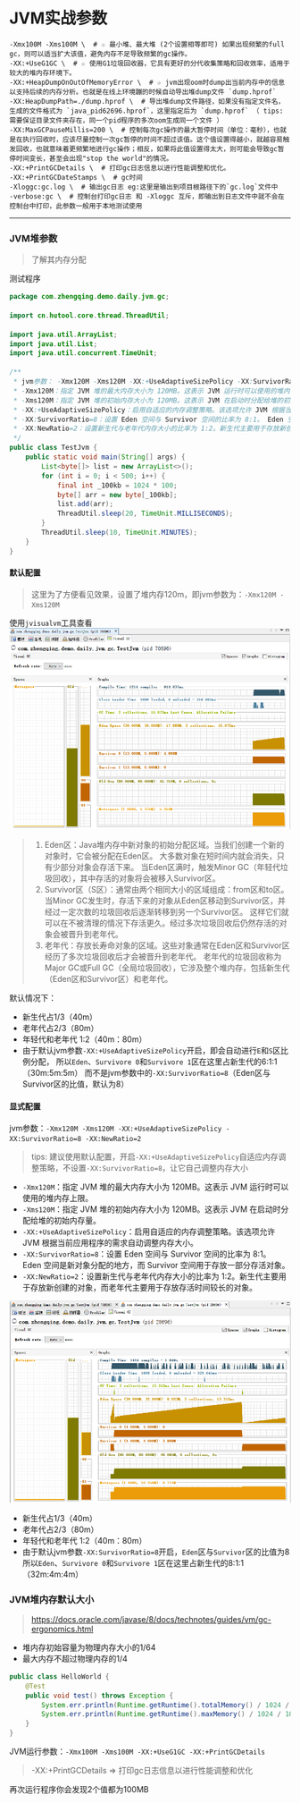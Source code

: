 # JVM实战参数

```shell
-Xmx100M -Xms100M \  # ☆ 最小堆、最大堆 (2个设置相等即可) 如果出现频繁的full gc，则可以适当扩大该值，避免内存不足导致频繁的gc操作。
-XX:+UseG1GC \  # ☆ 使用G1垃圾回收器，它具有更好的分代收集策略和回收效率，适用于较大的堆内存环境下。
-XX:+HeapDumpOnOutOfMemoryError \  # ☆ jvm出现oom时dump出当前内存中的信息以支持后续的内存分析。也就是在线上环境蹦的时候自动导出堆dump文件 `dump.hprof`
-XX:HeapDumpPath=./dump.hprof \  # 导出堆dump文件路径，如果没有指定文件名，生成的文件格式为 `java_pid62696.hprof`，这里指定后为 `dump.hprof` （ tips: 需要保证目录文件夹存在，同一个pid程序的多次oom生成同一个文件 ）
-XX:MaxGCPauseMillis=200 \  # 控制每次gc操作的最大暂停时间（单位：毫秒），也就是在执行回收时，应该尽量控制一次gc暂停的时间不超过该值。这个值设置得越小，就越容易触发回收，也就意味着更频繁地进行gc操作；相反，如果将此值设置得太大，则可能会导致gc暂停时间变长，甚至会出现"stop the world"的情况。
-XX:+PrintGCDetails \  # 打印gc日志信息以进行性能调整和优化。
-XX:+PrintGCDateStamps \  # gc时间
-Xloggc:gc.log \  # 输出gc日志 eg:这里是输出到项目根路径下的`gc.log`文件中
-verbose:gc \  # 控制台打印gc日志 和 -Xloggc 互斥，即输出到日志文件中就不会在控制台中打印，此参数一般用于本地测试使用
```

---

### JVM堆参数

> 了解其内存分配

测试程序

```java
package com.zhengqing.demo.daily.jvm.gc;

import cn.hutool.core.thread.ThreadUtil;

import java.util.ArrayList;
import java.util.List;
import java.util.concurrent.TimeUnit;

/**
 * jvm参数： -Xmx120M -Xms120M -XX:+UseAdaptiveSizePolicy -XX:SurvivorRatio=8 -XX:NewRatio=2
 * -Xmx120M：指定 JVM 堆的最大内存大小为 120MB。这表示 JVM 运行时可以使用的堆内存上限。
 * -Xms120M：指定 JVM 堆的初始内存大小为 120MB。这表示 JVM 在启动时分配给堆的初始内存量。
 * -XX:+UseAdaptiveSizePolicy：启用自适应的内存调整策略。该选项允许 JVM 根据当前应用程序的需求自动调整内存大小。
 * -XX:SurvivorRatio=8：设置 Eden 空间与 Survivor 空间的比率为 8:1。 Eden 空间是新对象分配的地方，而 Survivor 空间用于存放一部分存活对象。
 * -XX:NewRatio=2：设置新生代与老年代内存大小的比率为 1:2。新生代主要用于存放新创建的对象，而老年代主要用于存放存活时间较长的对象。
 */
public class TestJvm {
    public static void main(String[] args) {
        List<byte[]> list = new ArrayList<>();
        for (int i = 0; i < 500; i++) {
            final int _100kb = 1024 * 100;
            byte[] arr = new byte[_100kb];
            list.add(arr);
            ThreadUtil.sleep(20, TimeUnit.MILLISECONDS);
        }
        ThreadUtil.sleep(10, TimeUnit.MINUTES);
    }
}
```

#### 默认配置

> 这里为了方便看见效果，设置了堆内存120m，即jvm参数为：`-Xmx120M -Xms120M`

使用`jvisualvm`工具查看
![](./images/06-JVM实战参数-1690177684414.png)

> 1. Eden区：Java堆内存中新对象的初始分配区域。当我们创建一个新的对象时，它会被分配在Eden区。
     大多数对象在短时间内就会消失，只有少部分对象会存活下来。
     当Eden区满时，触发Minor GC（年轻代垃圾回收），其中存活的对象将会被移入Survivor区。
> 2. Survivor区（S区）：通常由两个相同大小的区域组成：from区和to区。
     当Minor GC发生时，存活下来的对象从Eden区移动到Survivor区，并经过一定次数的垃圾回收后逐渐转移到另一个Survivor区。
     这样它们就可以在不被清理的情况下存活更久。经过多次垃圾回收后仍然存活的对象会被晋升到老年代。
> 3. 老年代：存放长寿命对象的区域。这些对象通常在Eden区和Survivor区经历了多次垃圾回收后才会被晋升到老年代。
     老年代的垃圾回收称为Major GC或Full GC（全局垃圾回收），它涉及整个堆内存，包括新生代（Eden区和Survivor区）和老年代。

默认情况下：

- 新生代占1/3（40m）
- 老年代占2/3（80m）
- 年轻代和老年代 1:2（40m：80m）
- 由于默认jvm参数`-XX:+UseAdaptiveSizePolicy`开启，即会自动进行`E`和`S`区比例分配，
  所以`Eden`、`Survivore 0`和`Survivore 1`区在这里占新生代的6:1:1（30m:5m:5m）
  而不是jvm参数中的`-XX:SurvivorRatio=8`（Eden区与Survivor区的比值，默认为8）

#### 显式配置

jvm参数：`-Xmx120M -Xms120M -XX:+UseAdaptiveSizePolicy -XX:SurvivorRatio=8 -XX:NewRatio=2`

> tips: 建议使用默认配置，开启`-XX:+UseAdaptiveSizePolicy`自适应内存调整策略，不设置`-XX:SurvivorRatio=8`，让它自己调整内存大小

- `-Xmx120M`：指定 JVM 堆的最大内存大小为 120MB。这表示 JVM 运行时可以使用的堆内存上限。
- `-Xms120M`：指定 JVM 堆的初始内存大小为 120MB。这表示 JVM 在启动时分配给堆的初始内存量。
- `-XX:+UseAdaptiveSizePolicy`：启用自适应的内存调整策略。该选项允许 JVM 根据当前应用程序的需求自动调整内存大小。
- `-XX:SurvivorRatio=8`：设置 Eden 空间与 Survivor 空间的比率为 8:1。
  Eden 空间是新对象分配的地方，而 Survivor 空间用于存放一部分存活对象。
- `-XX:NewRatio=2`：设置新生代与老年代内存大小的比率为 1:2。新生代主要用于存放新创建的对象，而老年代主要用于存放存活时间较长的对象。

![](./images/06-JVM实战参数-1690179003102.png)

- 新生代占1/3（40m）
- 老年代占2/3（80m）
- 年轻代和老年代 1:2（40m：80m）
- 由于默认jvm参数`-XX:SurvivorRatio=8`开启，`Eden`区与`Survivor`区的比值为8
  所以`Eden`、`Survivore 0`和`Survivore 1`区在这里占新生代的8:1:1（32m:4m:4m）

### JVM堆内存默认大小

> https://docs.oracle.com/javase/8/docs/technotes/guides/vm/gc-ergonomics.html

- 堆内存初始容量为物理内存大小的1/64
- 最大内存不超过物理内存的1/4

```java
public class HelloWorld {
    @Test
    public void test() throws Exception {
        System.err.println(Runtime.getRuntime().totalMemory() / 1024 / 1024 + "MB"); // 366MB
        System.err.println(Runtime.getRuntime().maxMemory() / 1024 / 1024 + "MB"); // 5428MB
    }
}
```

JVM运行参数：`-Xmx100M -Xms100M -XX:+UseG1GC -XX:+PrintGCDetails`

> -XX:+PrintGCDetails =>  打印gc日志信息以进行性能调整和优化

再次运行程序你会发现2个值都为100MB

